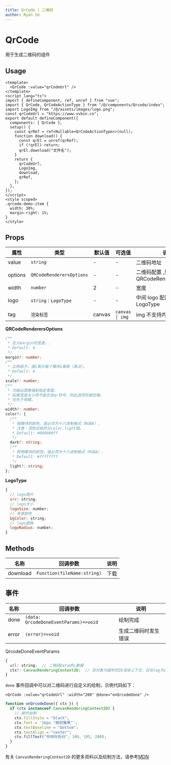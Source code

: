 ```yaml
---
title: QrCode | 二维码
author: Ryan SU
---
```


# QrCode

用于生成二维码的组件

## Usage

```vue
<template>
  <QrCode :value="qrCodeUrl" />
</template>
<script lang="ts">
import { defineComponent, ref, unref } from "vue";
import { QrCode, QrCodeActionType } from "/@/components/Qrcode/index";
import LogoImg from "/@/assets/images/logo.png";
const qrCodeUrl = "https://www.vvbin.cn";
export default defineComponent({
  components: { QrCode },
  setup() {
    const qrRef = ref<Nullable<QrCodeActionType>>(null);
    function download() {
      const qrEl = unref(qrRef);
      if (!qrEl) return;
      qrEl.download("文件名");
    }
    return {
      qrCodeUrl,
      LogoImg,
      download,
      qrRef,
    };
  },
});
</script>
<style scoped>
.qrcode-demo-item {
  width: 30%;
  margin-right: 1%;
}
</style>
```

## Props

| 属性    | 类型                     | 默认值 | 可选值          | 说明                                  |
| ------- | ------------------------ | ------ | --------------- | ------------------------------------- |
| value   | `string`                 | -      | -               | 二维码地址                            |
| options | `QRCodeRenderersOptions` | -      | -               | 二维码配置 ,见 QRCodeRenderersOptions |
| width   | `number`                 | 2      | -               | 宽度                                  |
| logo    | `string｜LogoType`       | -      | -               | 中间 logo 配置，见 LogoType           |
| tag     | `渲染标签`               | canvas | `canvas \| img` | img 不支持内嵌 logo                   |

**QRCodeRenderersOptions**

```ts
/**
 * 定义margin的宽度。.
 * Default: 4
 */
margin?: number;
/**
 * 比例因子。值1表示每个模块1像素（黑点）。
 * Default: 4
 */
scale?: number;
/**
 * 为输出图像强制指定宽度。
 * 如果宽度太小而不能包含qr符号，则此选项将被忽略。
 * 优先于规模。
 */
width?: number;
color?: {
  /**
   * 暗模块的颜色。值必须为十六进制格式（RGBA）.
   * 注意：深色应始终比color.light暗。.
   * Default: #000000ff
   */
  dark?: string;
  /**
   * 照明模块的颜色。值必须为十六进制格式（RGBA）.
   * Default: #ffffffff
   */
  light?: string;
};

```

**LogoType**

```js
{
  // logo图片
  src: string;
  // logo大小
  logoSize: number;
  // 背景颜色
  bgColor: string;
  // logo圆角
  logoRadius: number;
}
```

## Methods

| 名称     | 回调参数                    | 说明 |
| -------- | --------------------------- | ---- |
| download | `Function(fileName:string)` | 下载 |

## 事件

| 名称  | 回调参数                              | 说明                 |
| ----- | ------------------------------------- | -------------------- |
| done  | `(data: QrcodeDoneEventParams)=>void` | 绘制完成             |
| error | `(error)=>void`                       | 生成二维码时发生错误 |

QrcodeDoneEventParams

```js
{
  url: string;  // 二维码DataURL数据
  ctx?: CanvasRenderingContext2D;  // 该对象为画布的2D渲染上下文，仅在tag为canvas时有效，可用于自定义绘制
}
```

`done` 事件回调中可以对二维码进行自定义的绘制，示例代码如下：

```vue
<QrCode :value="qrCodeUrl" :width="200" @done="onQrcodeDone" />
```

```js
function onQrcodeDone({ ctx }) {
  if (ctx instanceof CanvasRenderingContext2D) {
    // 额外绘制
    ctx.fillStyle = "black";
    ctx.font = '16px "微软雅黑"';
    ctx.textBaseline = "bottom";
    ctx.textAlign = "center";
    ctx.fillText("你帅你先扫", 100, 195, 200);
  }
}
```

有关 `CanvasRenderingContext2D` 的更多资料以及绘制方法，请参考[MDN](https://developer.mozilla.org/zh-CN/docs/Web/API/CanvasRenderingContext2D)
